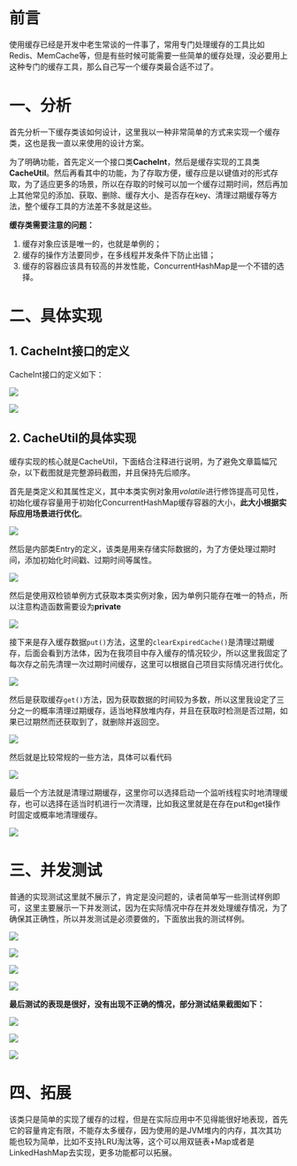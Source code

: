 # 前言
使用缓存已经是开发中老生常谈的一件事了，常用专门处理缓存的工具比如Redis、MemCache等，但是有些时候可能需要一些简单的缓存处理，没必要用上这种专门的缓存工具，那么自己写一个缓存类最合适不过了。
# 一、分析
首先分析一下缓存类该如何设计，这里我以一种非常简单的方式来实现一个缓存类，这也是我一直以来使用的设计方案。

为了明确功能，首先定义一个接口类**CacheInt**，然后是缓存实现的工具类**CacheUtil**。然后再看其中的功能，为了存取方便，缓存应是以键值对的形式存取，为了适应更多的场景，所以在存取的时候可以加一个缓存过期时间，然后再加上其他常见的添加、获取、删除、缓存大小、是否存在key、清理过期缓存等方法，整个缓存工具的方法差不多就是这些。

**缓存类需要注意的问题：**
1. 缓存对象应该是唯一的，也就是单例的；
2. 缓存的操作方法要同步，在多线程并发条件下防止出错；
3. 缓存的容器应该具有较高的并发性能，ConcurrentHashMap是一个不错的选择。

# 二、具体实现

## 1. CacheInt接口的定义

CacheInt接口的定义如下：

![](https://s2.ax1x.com/2019/07/13/Z4XCQI.png)

![](https://s2.ax1x.com/2019/07/13/Z4X9SA.png)

## 2. CacheUtil的具体实现

缓存实现的核心就是CacheUtil，下面结合注释进行说明，为了避免文章篇幅冗杂，以下截图就是完整源码截图，并且保持先后顺序。

首先是类定义和其属性定义，其中本类实例对象用*volatile*进行修饰提高可见性，初始化缓存容量用于初始化ConcurrentHashMap缓存容器的大小，**此大小根据实际应用场景进行优化**。

![](https://s2.ax1x.com/2019/07/13/Z4X6te.png)

然后是内部类Entry的定义，该类是用来存储实际数据的，为了方便处理过期时间，添加初始化时间戳、过期时间等属性。

![](https://s2.ax1x.com/2019/07/13/Z4X2pd.png)

然后是使用双检锁单例方式获取本类实例对象，因为单例只能存在唯一的特点，所以注意构造函数需要设为**private**

![](https://s2.ax1x.com/2019/07/13/Z4XHhQ.png)

接下来是存入缓存数据`put()`方法，这里的`clearExpiredCache()`是清理过期缓存，后面会看到方法体，因为在我项目中存入缓存的情况较少，所以这里我固定了每次存之前先清理一次过期时间缓存，这里可以根据自己项目实际情况进行优化。

![](https://s2.ax1x.com/2019/07/13/Z4jCh4.png)

然后是获取缓存`get()`方法，因为获取数据的时间较为多数，所以这里我设定了三分之一的概率清理过期缓存，适当地释放堆内存，并且在获取时检测是否过期，如果已过期然而还获取到了，就删除并返回空。

![](https://s2.ax1x.com/2019/07/13/Z4jZB6.png)

然后就是比较常规的一些方法，具体可以看代码

![](https://s2.ax1x.com/2019/07/13/Z4jsuq.png)

最后一个方法就是清理过期缓存，这里你可以选择启动一个监听线程实时地清理缓存，也可以选择在适当时机进行一次清理，比如我这里就是在存在put和get操作时固定或概率地清理缓存。

![](https://s2.ax1x.com/2019/07/13/Z4jqUO.png)

# 三、并发测试
普通的实现测试这里就不展示了，肯定是没问题的，读者简单写一些测试样例即可，这里主要展示一下并发测试，因为在实际情况中存在并发处理缓存情况，为了确保其正确性，所以并发测试是必须要做的，下面放出我的测试样例。

![](https://s2.ax1x.com/2019/07/13/Z4vNs1.png)

![](https://s2.ax1x.com/2019/07/13/Z4vyzd.png)

![](https://s2.ax1x.com/2019/07/13/Z4vfdf.png)

![](https://s2.ax1x.com/2019/07/13/Z4vWeP.png)

**最后测试的表现是很好，没有出现不正确的情况，部分测试结果截图如下：**

![](https://s2.ax1x.com/2019/07/13/Z4vjoT.png)

![](https://s2.ax1x.com/2019/07/13/Z4vzYF.png)

![](https://s2.ax1x.com/2019/07/13/Z4vxFU.png)

# 四、拓展

该类只是简单的实现了缓存的过程，但是在实际应用中不见得能很好地表现，首先它的容量肯定有限，不能存太多缓存，因为使用的是JVM堆内的内存，其次其功能也较为简单，比如不支持LRU淘汰等，这个可以用双链表+Map或者是LinkedHashMap去实现，更多功能都可以拓展。